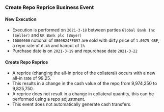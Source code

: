 ### Create Repo Reprice Business Event

#### New Execution
- Execution is performed on `2021-3-18` between parties `Global Bank Inc (Seller)` and `UK Bank plc (Buyer)`
- `10000000` notional of `GB00B24FF097` are sold with dirty price of `1.0075 GBP`, a repo rate of `0.4%` and haircut of `1%`
- Purchase date is on `2021-3-19` and repurchase date `2021-3-22`

#### Create Repo Reprice
- A reprice (changing the all-in price of the collateral) occurs with a new all-in rate of 99.25. 
- This results in a change in the cash value of the repo from 9,974,250 to 9,825,750. 
- A reprice does not result in a change in collateral quantity, this can be performed using a repo adjustment.
- This event does not automatically generate cash transfers.
